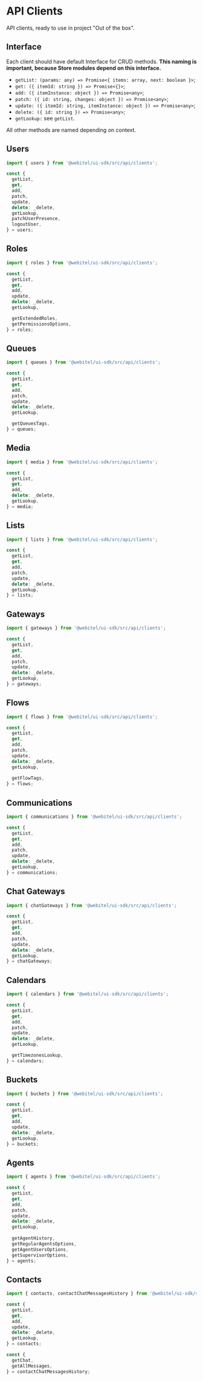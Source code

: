 # API Clients

API clients, ready to use in project "Out of the box".

## Interface

Each client should have default Interface for CRUD methods.
**This naming is important, because Store modules depend on this interface.**

- `getList: (params: any) => Promise<{ items: array, next: boolean }>`;
- `get: ({ itemId: string }) => Promise<{}>`;
- `add: ({ itemInstance: object }) => Promise<any>`;
- `patch: ({ id: string, changes: object }) => Promise<any>`;
- `update: ({ itemId: string, itemInstance: object }) => Promise<any>`;
- `delete: ({ id: string }) => Promise<any>`;
- `getLookup:` see `getList`.

All other methods are named depending on context.

## Users

```js
import { users } from '@webitel/ui-sdk/src/api/clients';

const {
  getList,
  get,
  add,
  patch,
  update,
  delete: _delete,
  getLookup,
  patchUserPresence,
  logoutUser,
} = users;
```

## Roles

```js
import { roles } from '@webitel/ui-sdk/src/api/clients';

const {
  getList,
  get,
  add,
  update,
  delete: _delete,
  getLookup,

  getExtendedRoles,
  getPermissionsOptions,
} = roles;
```

## Queues

```js
import { queues } from '@webitel/ui-sdk/src/api/clients';

const {
  getList,
  get,
  add,
  patch,
  update,
  delete: _delete,
  getLookup,

  getQueuesTags,
} = queues;
```

## Media

```js
import { media } from '@webitel/ui-sdk/src/api/clients';

const {
  getList,
  get,
  add,
  delete: _delete,
  getLookup,
} = media;
```

## Lists

```js
import { lists } from '@webitel/ui-sdk/src/api/clients';

const {
  getList,
  get,
  add,
  patch,
  update,
  delete: _delete,
  getLookup,
} = lists;
```

## Gateways

```js
import { gateways } from '@webitel/ui-sdk/src/api/clients';

const {
  getList,
  get,
  add,
  patch,
  update,
  delete: _delete,
  getLookup,
} = gateways;
```

## Flows
    
```js
import { flows } from '@webitel/ui-sdk/src/api/clients';

const {
  getList,
  get,
  add,
  patch,
  update,
  delete: _delete,
  getLookup,
  
  getFlowTags,
} = flows;
```

## Communications

```js
import { communications } from '@webitel/ui-sdk/src/api/clients';

const {
  getList,
  get,
  add,
  patch,
  update,
  delete: _delete,
  getLookup,
} = communications;
```

## Chat Gateways

```js
import { chatGateways } from '@webitel/ui-sdk/src/api/clients';

const {
  getList,
  get,
  add,
  patch,
  update,
  delete: _delete,
  getLookup,
} = chatGateways;
```

## Calendars

```js
import { calendars } from '@webitel/ui-sdk/src/api/clients';

const {
  getList,
  get,
  add,
  patch,
  update,
  delete: _delete,
  getLookup,

  getTimezonesLookup,
} = calendars;
```


## Buckets

```js
import { buckets } from '@webitel/ui-sdk/src/api/clients';

const {
  getList,
  get,
  add,
  update,
  delete: _delete,
  getLookup,
} = buckets;
```

## Agents

```js
import { agents } from '@webitel/ui-sdk/src/api/clients';

const {
  getList,
  get,
  add,
  patch,
  update,
  delete: _delete,
  getLookup,
  
  getAgentHistory,
  getRegularAgentsOptions,
  getAgentUsersOptions,
  getSupervisorOptions,
} = agents;
```
## Contacts

```js
import { contacts, contactChatMessagesHistory } from '@webitel/ui-sdk/src/api/contacts/index';

const {
  getList,
  get,
  add,
  update,
  delete: _delete,
  getLookup,
} = contacts;

const {
  getChat,
  getAllMessages,
} = contactChatMessagesHistory;
```
